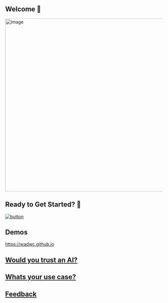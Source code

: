 ## Welcome 👋


<img width="553" alt="image" src="https://github.com/wadwc/.github/assets/10250297/4471b5c6-3921-4432-8e8e-4c03b6085543" href="https://github.com/orgs/wadwc/invitation">




## Ready to Get Started? 👋

[![button](https://dabuttonfactory.com/button.png?t=ClickMe&f=Roboto-Bold&ts=26&tc=fff&tshs=1&tshc=000&hp=45&vp=20&c=11&bgt=unicolored&bgc=15d798)](https://github.com/wadwc/intro/issues/new?template=intro.yml)


## Demos
https://wadwc.github.io

<!--

**Here are some ideas to get you started:**

🙋‍♀️ A short introduction - what is your organization all about?
🌈 Contribution guidelines - how can the community get involved?
👩‍💻 Useful resources - where can the community find your docs? Is there anything else the community should know?
🍿 Fun facts - what does your team eat for breakfast?
🧙 Remember, you can do mighty things with the power of [Markdown](https://docs.github.com/github/writing-on-github/getting-started-with-writing-and-formatting-on-github/basic-writing-and-formatting-syntax)
-->


## [Would you trust an AI?](https://github.com/orgs/wadwc/discussions/2)

## [Whats your use case?](https://github.com/orgs/wadwc/discussions/4)

## [Feedback](https://github.com/orgs/wadwc/discussions/3)
